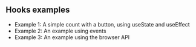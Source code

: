
## Hooks examples

* Example 1: A simple count with a button, using useState and useEffect
* Example 2: An example using events
* Example 3: An example using the browser API

